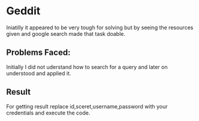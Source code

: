 # Geddit
Iniatilly it appeared to be very tough for solving but by seeing the resources given and google search made that task doable.
## Problems Faced:
Initially I did not uderstand how to search for a query and later on understood and applied it.
## Result
For getting result replace id,sceret,username,password with your credentials and execute the code.
